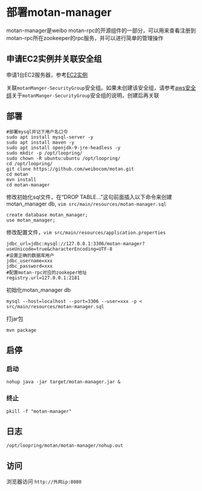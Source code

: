 # 部署motan-manager

motan-manager是weibo motan-rpc的开源组件的一部分，可以用来查看注册到motan-rpc所在zookeeper的rpc服务，并可以进行简单的管理操作

## 申请EC2实例并关联安全组
申请1台EC2服务器，参考[EC2实例](new_ec2_cn.md)

关联`motanManger-SecurityGroup`安全组。如果未创建该安全组，请参考[aws安全组](security_group_cn.md)关于`motanManger-SecurityGroup`安全组的说明，创建后再关联

## 部署
```
#部署mysql并记下用户名口令
sudo apt install mysql-server -y
sudo apt install maven -y
sudo apt install openjdk-9-jre-headless -y
sudo mkdir -p /opt/loopring/
sudo chown -R ubuntu:ubuntu /opt/loopring/
cd /opt/loopring/
git clone https://github.com/weibocom/motan.git
cd motan
mvn install
cd motan-manager
```

修改初始化sql文件，在“DROP TABLE...”这句前面插入以下命令来创建motan_manager db, `vim src/main/resources/motan-manager.sql`

```
create database motan_manager;
use motan_manager;
```

修改配置文件，`vim src/main/resources/application.properties`
```
jdbc_url=jdbc:mysql://127.0.0.1:3306/motan-manager?useUnicode=true&characterEncoding=UTF-8
#设置正确的数据库用户
jdbc_username=xxx
jdbc_password=xxx
#配置motan-rpc对应的zookeper地址
registry.url=127.0.0.1:2181
```

初始化motan_manager db

`mysql --host=localhost --port=3306 --user=xxx -p < src/main/resources/motan-manager.sql`

打jar包

`mvn package`

## 启停

### 启动
`nohup java -jar target/motan-manager.jar &`

### 终止
`pkill -f "motan-manager"`

## 日志
`/opt/loopring/motan/motan-manager/nohup.out`

## 访问
浏览器访问 `http://外网ip:8080`
